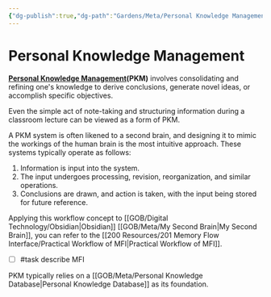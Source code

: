 ```yaml
---
{"dg-publish":true,"dg-path":"Gardens/Meta/Personal Knowledge Management.md","permalink":"/gardens/meta/personal-knowledge-management/","tags":["definition","fundamental"]}
---
```


# Personal Knowledge Management
**[Personal Knowledge Management](https://en.wikipedia.org/wiki/Personal_knowledge_management)(PKM)** involves consolidating and refining one's knowledge to derive conclusions, generate novel ideas, or accomplish specific objectives.

Even the simple act of note-taking and structuring information during a classroom lecture can be viewed as a form of PKM.

A PKM system is often likened to a second brain, and designing it to mimic the workings of the human brain is the most intuitive approach. These systems typically operate as follows:

1. Information is input into the system.
2. The input undergoes processing, revision, reorganization, and similar operations.
3. Conclusions are drawn, and action is taken, with the input being stored for future reference.

Applying this workflow concept to [[GOB/Digital Technology/Obsidian\|Obsidian]] [[GOB/Meta/My Second Brain\|My Second Brain]], you can refer to the [[200 Resources/201 Memory Flow Interface/Practical Workflow of MFI\|Practical Workflow of MFI]]. 
- [ ] #task describe MFI

PKM typically relies on a [[GOB/Meta/Personal Knowledge Database\|Personal Knowledge Database]] as its foundation.